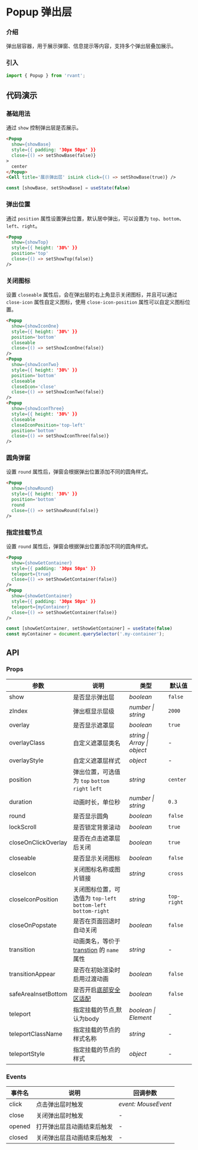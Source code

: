 # Popup 弹出层

### 介绍

弹出层容器，用于展示弹窗、信息提示等内容，支持多个弹出层叠加展示。

### 引入

```js
import { Popup } from 'rvant';
```

## 代码演示

### 基础用法

通过 `show` 控制弹出层是否展示。

```html
<Popup
  show={showBase}
  style={{ padding: '30px 50px' }}
  close={() => setShowBase(false)}
>
  center
</Popup>
<Cell title='展示弹出层' isLink click={() => setShowBase(true)} />
```

```js
const [showBase, setShowBase] = useState(false)
```

### 弹出位置

通过 `position` 属性设置弹出位置，默认居中弹出，可以设置为 `top`、`bottom`、`left`、`right`。

```html
<Popup
  show={showTop}
  style={{ height: '30%' }}
  position='top'
  close={() => setShowTop(false)}
/>
```

### 关闭图标

设置 `closeable` 属性后，会在弹出层的右上角显示关闭图标，并且可以通过 `close-icon` 属性自定义图标，使用 `close-icon-position` 属性可以自定义图标位置。

```html
<Popup
  show={showIconOne}
  style={{ height: '30%' }}
  position='bottom'
  closeable
  close={() => setShowIconOne(false)}
/>
<Popup
  show={showIconTwo}
  style={{ height: '30%' }}
  position='bottom'
  closeable
  closeIcon='close'
  close={() => setShowIconTwo(false)}
/>
<Popup
  show={showIconThree}
  style={{ height: '30%' }}
  closeable
  closeIconPosition='top-left'
  position='bottom'
  close={() => setShowIconThree(false)}
/>
```

### 圆角弹窗

设置 `round` 属性后，弹窗会根据弹出位置添加不同的圆角样式。

```html
<Popup
  show={showRound}
  style={{ height: '30%' }}
  position='bottom'
  round
  close={() => setShowRound(false)}
/>
```

### 指定挂载节点

设置 `round` 属性后，弹窗会根据弹出位置添加不同的圆角样式。

```html
<Popup
  show={showGetContainer}
  style={{ padding: '30px 50px' }}
  teleport={true}
  close={() => setShowGetContainer(false)}
/>
<Popup
  show={showGetContainer}
  style={{ padding: '30px 50px' }}
  teleport={myContainer}
  close={() => setShowGetContainer(false)}
/>
```

```js
const [showGetContainer, setShowGetContainer] = useState(false)
const myContainer = document.querySelector('.my-container');
```
## API

### Props

| 参数 | 说明 | 类型 | 默认值 |
| --- | --- | --- | --- |
| show | 是否显示弹出层 | _boolean_ | `false` |
| zIndex | 弹出框显示层级 | _number \| string_ | `2000` |
| overlay | 是否显示遮罩层 | _boolean_ | `true` |
| overlayClass | 自定义遮罩层类名 | _string \| Array \| object_ | - |
| overlayStyle | 自定义遮罩层样式 | _object_ | - |
| position | 弹出位置，可选值为 `top` `bottom` `right` `left` | _string_ | `center` |
| duration | 动画时长，单位秒 | _number \| string_ | `0.3` |
| round | 是否显示圆角 | _boolean_ | `false` |
| lockScroll | 是否锁定背景滚动 | _boolean_ | `true` |
| closeOnClickOverlay | 是否在点击遮罩层后关闭 | _boolean_ | `true` |
| closeable | 是否显示关闭图标 | _boolean_ | `false` |
| closeIcon | 关闭图标名称或图片链接 | _string_ | `cross` |
| closeIconPosition | 关闭图标位置，可选值为 `top-left`<br>`bottom-left` `bottom-right` | _string_ | `top-right` |
| closeOnPopstate | 是否在页面回退时自动关闭 | _boolean_ | `false` |
| transition | 动画类名，等价于 [transtion](https://v3.cn.vuejs.org/api/built-in-components.html#transition) 的 `name` 属性 | _string_ | - |
| transitionAppear | 是否在初始渲染时启用过渡动画 | _boolean_ | `false` |
| safeAreaInsetBottom | 是否开启[底部安全区适配](#/zh-CN/advanced-usage#di-bu-an-quan-qu-gua-pei) | _boolean_ | `false` |
| teleport | 指定挂载的节点,默认为body | _boolean \| Element_ | - |
| teleportClassName | 指定挂载的节点的样式名称 | _string_ | - |
| teleportStyle | 指定挂载的节点的样式 | _object_ | - |

### Events

| 事件名           | 说明                       | 回调参数            |
| ---------------- | -------------------------- | ------------------- |
| click            | 点击弹出层时触发           | _event: MouseEvent_ |
| close            | 关闭弹出层时触发           | -                   |
| opened           | 打开弹出层且动画结束后触发 | -                   |
| closed           | 关闭弹出层且动画结束后触发 | -                   |
